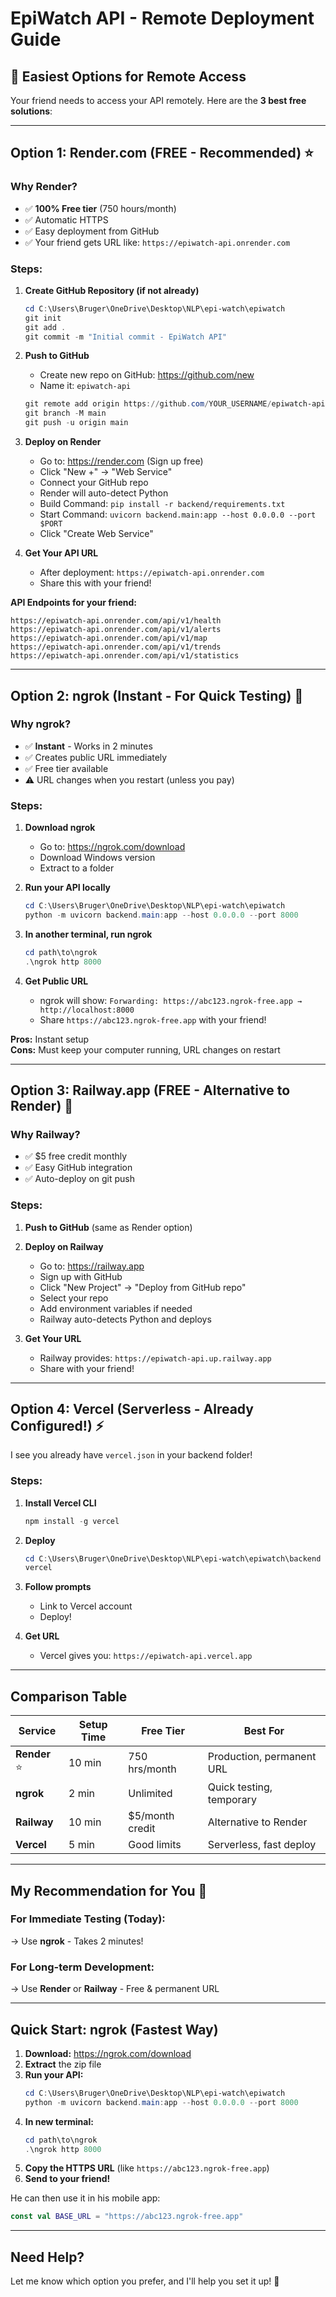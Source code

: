 # EpiWatch API - Remote Deployment Guide

## 🚀 **Easiest Options for Remote Access**

Your friend needs to access your API remotely. Here are the **3 best free solutions**:

---

## **Option 1: Render.com (FREE - Recommended)** ⭐

### Why Render?
- ✅ **100% Free tier** (750 hours/month)
- ✅ Automatic HTTPS
- ✅ Easy deployment from GitHub
- ✅ Your friend gets URL like: `https://epiwatch-api.onrender.com`

### Steps:

1. **Create GitHub Repository (if not already)**
   ```powershell
   cd C:\Users\Bruger\OneDrive\Desktop\NLP\epi-watch\epiwatch
   git init
   git add .
   git commit -m "Initial commit - EpiWatch API"
   ```

2. **Push to GitHub**
   - Create new repo on GitHub: https://github.com/new
   - Name it: `epiwatch-api`
   ```powershell
   git remote add origin https://github.com/YOUR_USERNAME/epiwatch-api.git
   git branch -M main
   git push -u origin main
   ```

3. **Deploy on Render**
   - Go to: https://render.com (Sign up free)
   - Click "New +" → "Web Service"
   - Connect your GitHub repo
   - Render will auto-detect Python
   - Build Command: `pip install -r backend/requirements.txt`
   - Start Command: `uvicorn backend.main:app --host 0.0.0.0 --port $PORT`
   - Click "Create Web Service"

4. **Get Your API URL**
   - After deployment: `https://epiwatch-api.onrender.com`
   - Share this with your friend!

**API Endpoints for your friend:**
```
https://epiwatch-api.onrender.com/api/v1/health
https://epiwatch-api.onrender.com/api/v1/alerts
https://epiwatch-api.onrender.com/api/v1/map
https://epiwatch-api.onrender.com/api/v1/trends
https://epiwatch-api.onrender.com/api/v1/statistics
```

---

## **Option 2: ngrok (Instant - For Quick Testing)** 🚀

### Why ngrok?
- ✅ **Instant** - Works in 2 minutes
- ✅ Creates public URL immediately
- ✅ Free tier available
- ⚠️ URL changes when you restart (unless you pay)

### Steps:

1. **Download ngrok**
   - Go to: https://ngrok.com/download
   - Download Windows version
   - Extract to a folder

2. **Run your API locally**
   ```powershell
   cd C:\Users\Bruger\OneDrive\Desktop\NLP\epi-watch\epiwatch
   python -m uvicorn backend.main:app --host 0.0.0.0 --port 8000
   ```

3. **In another terminal, run ngrok**
   ```powershell
   cd path\to\ngrok
   .\ngrok http 8000
   ```

4. **Get Public URL**
   - ngrok will show: `Forwarding: https://abc123.ngrok-free.app → http://localhost:8000`
   - Share `https://abc123.ngrok-free.app` with your friend!

**Pros:** Instant setup  
**Cons:** Must keep your computer running, URL changes on restart

---

## **Option 3: Railway.app (FREE - Alternative to Render)** 🚂

### Why Railway?
- ✅ $5 free credit monthly
- ✅ Easy GitHub integration
- ✅ Auto-deploy on git push

### Steps:

1. **Push to GitHub** (same as Render option)

2. **Deploy on Railway**
   - Go to: https://railway.app
   - Sign up with GitHub
   - Click "New Project" → "Deploy from GitHub repo"
   - Select your repo
   - Add environment variables if needed
   - Railway auto-detects Python and deploys

3. **Get Your URL**
   - Railway provides: `https://epiwatch-api.up.railway.app`
   - Share with your friend!

---

## **Option 4: Vercel (Serverless - Already Configured!)** ⚡

I see you already have `vercel.json` in your backend folder!

### Steps:

1. **Install Vercel CLI**
   ```powershell
   npm install -g vercel
   ```

2. **Deploy**
   ```powershell
   cd C:\Users\Bruger\OneDrive\Desktop\NLP\epi-watch\epiwatch\backend
   vercel
   ```

3. **Follow prompts**
   - Link to Vercel account
   - Deploy!

4. **Get URL**
   - Vercel gives you: `https://epiwatch-api.vercel.app`

---

## **Comparison Table**

| Service | Setup Time | Free Tier | Best For |
|---------|------------|-----------|----------|
| **Render** ⭐ | 10 min | 750 hrs/month | Production, permanent URL |
| **ngrok** | 2 min | Unlimited | Quick testing, temporary |
| **Railway** | 10 min | $5/month credit | Alternative to Render |
| **Vercel** | 5 min | Good limits | Serverless, fast deploy |

---

## **My Recommendation for You** 🎯

### **For Immediate Testing (Today):**
→ Use **ngrok** - Takes 2 minutes!

### **For Long-term Development:**
→ Use **Render** or **Railway** - Free & permanent URL

---

## **Quick Start: ngrok (Fastest Way)**

1. **Download:** https://ngrok.com/download
2. **Extract** the zip file
3. **Run your API:**
   ```powershell
   cd C:\Users\Bruger\OneDrive\Desktop\NLP\epi-watch\epiwatch
   python -m uvicorn backend.main:app --host 0.0.0.0 --port 8000
   ```
4. **In new terminal:**
   ```powershell
   cd path\to\ngrok
   .\ngrok http 8000
   ```
5. **Copy the HTTPS URL** (like `https://abc123.ngrok-free.app`)
6. **Send to your friend!**

He can then use it in his mobile app:
```kotlin
const val BASE_URL = "https://abc123.ngrok-free.app"
```

---

## **Need Help?**

Let me know which option you prefer, and I'll help you set it up! 🚀
